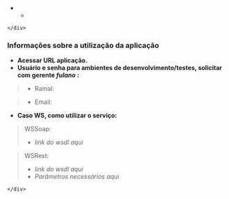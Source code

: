 <!DOCTYPE html>
<html>

<head>
  <meta charset="utf-8">
  <meta name="viewport" content="width=device-width, initial-scale=1.0">
  <title>Welcome file</title>
  <link rel="stylesheet" href="https://stackedit.io/style.css" />
</head>

<body class="stackedit">
  <div class="stackedit__left">
    <div class="stackedit__toc">
      
<ul>
<li>
<ul>
<li></li>
</ul>
</li>
</ul>

    </div>
  </div>
  <div class="stackedit__right">
    <div class="stackedit__html">
      <h3 id="informações-sobre-a-utilização-da-aplicação">Informações sobre a utilização da aplicação</h3>
<ul>
<li><strong>Acessar URL aplicação.</strong></li>
<li><strong>Usuário e senha para ambientes de desenvolvimento/testes, solicitar com gerente <em>fulano</em>  :</strong></li>
</ul>
<blockquote>
<ul>
<li>Ramal:</li>
</ul>
</blockquote>
<blockquote>
<ul>
<li>Email:</li>
</ul>
</blockquote>
<ul>
<li><strong>Caso WS, como utilizar o serviço:</strong></li>
</ul>
<blockquote>
<p>WSSoap:</p>
<ul>
<li><em>link do wsdl aqui</em></li>
</ul>
</blockquote>
<blockquote>
<p>WSRest:</p>
<ul>
<li><em>link do wsdl aqui</em></li>
<li><em>Parâmetros necessários aqui</em></li>
</ul>
</blockquote>

    </div>
  </div>
</body>

</html>
